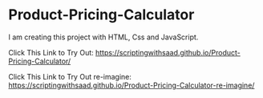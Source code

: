 # Product-Pricing-Calculator
I am creating this project with HTML, Css and JavaScript. 


Click This Link to Try Out: https://scriptingwithsaad.github.io/Product-Pricing-Calculator/

Click This Link to Try Out re-imagine: https://scriptingwithsaad.github.io/Product-Pricing-Calculator-re-imagine/
